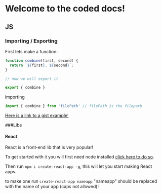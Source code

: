 # Welcome to the coded docs!

## JS

### Importing / Exporting

First lets make a function: 
```JavaScript
function combine(first, second) {
  return `${first}, ${second}`;
}

// now we will export it 

export { combine } 

```
importing

```JavaScript
import { combine } from 'filePath' // filePath is the filepath
```

[Here is a link to a gist example!](https://gist.github.com/Dfnkk/5b3e1395eb27b02189c369784a65350e)

###Libs

#### React

React is a front-end lib that is very popular!

To get started with it you will first need node installed [click here to do so](https://nodejs.org/en/download/).

Then run `npm i create-react-app -g`, this will let you start making React apps.

to make one run `create-react-app nameapp` "nameapp" should be replaced with the name of your app (caps not allowed)!
